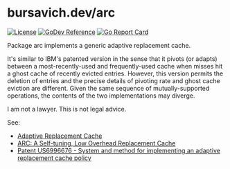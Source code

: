 
# bursavich.dev/arc

[![License](https://img.shields.io/badge/license-mit-blue.svg?style=for-the-badge)](https://raw.githubusercontent.com/abursavich/arc/main/LICENSE)
[![GoDev Reference](https://img.shields.io/static/v1?logo=go&logoColor=white&color=00ADD8&label=dev&message=reference&style=for-the-badge)](https://pkg.go.dev/bursavich.dev/arc)
[![Go Report Card](https://goreportcard.com/badge/bursavich.dev/arc?style=for-the-badge)](https://goreportcard.com/report/bursavich.dev/arc)

Package arc implements a generic adaptive replacement cache.

It's similar to IBM's patented version in the sense that it pivots (or adapts) between a most-recently-used
and frequently-used cache when misses hit a ghost cache of recently evicted entries. However, this version
permits the deletion of entries and the precise details of pivoting rate and ghost cache eviction are different.
Given the same sequence of mutually-supported operations, the contents of the two implementations may diverge.

I am not a lawyer. This is not legal advice.

See:
- [Adaptive Replacement Cache](https://en.wikipedia.org/wiki/Adaptive_replacement_cache)
- [ARC: A Self-tuning, Low Overhead Replacement Cache](https://www.usenix.org/legacy/events/fast03/tech/full_papers/megiddo/megiddo.pdf)
- [Patent US6996676 - System and method for implementing an adaptive replacement cache policy](https://www.google.com/patents/US6996676)
